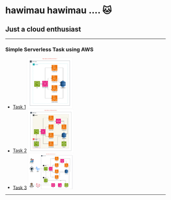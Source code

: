 # hawimau hawimau .... 🐱

## Just a cloud enthusiast
---
### Simple Serverless Task using AWS
- [Task 1](https://github.com/dihkaw/serverless-1)
  <img src="https://github.com/dihkaw/serverless-1/blob/main/serverless-1.png" width="30%">
- [Task 2](https://github.com/dihkaw/serverless-2)
  <img src="https://github.com/dihkaw/serverless-2/blob/main/serverless-2.png" width="30%">
- [Task 3](https://github.com/dihkaw/serverless-3)
  <img src="https://github.com/dihkaw/serverless-3/blob/main/serverless-3.png" width="30%">

---
